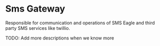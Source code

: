 # Sms Gateway

Responsible for communication and operations of SMS Eagle and third party SMS services like twillio.

TODO: Add more descriptions when we know more